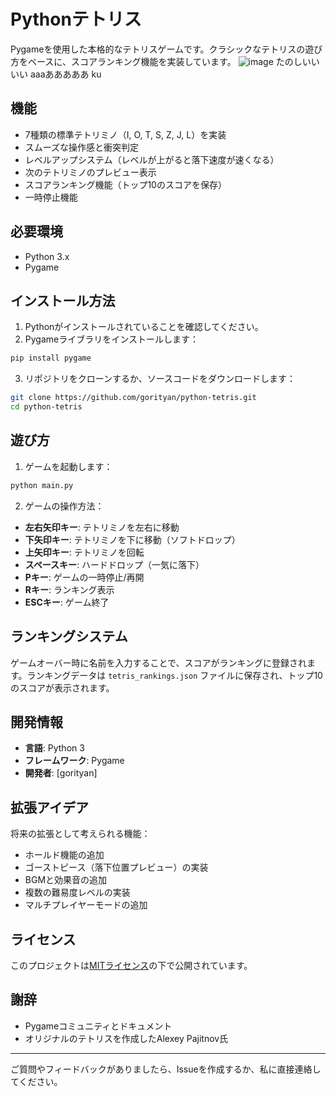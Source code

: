 # Pythonテトリス

Pygameを使用した本格的なテトリスゲームです。クラシックなテトリスの遊び方をベースに、スコアランキング機能を実装しています。
![image](https://github.com/user-attachments/assets/89787a15-5771-4b56-9dec-6ee9cf9a8cb7)
たのしいいいい
aaaあああああ
    ku


## 機能

- 7種類の標準テトリミノ（I, O, T, S, Z, J, L）を実装
- スムーズな操作感と衝突判定
- レベルアップシステム（レベルが上がると落下速度が速くなる）
- 次のテトリミノのプレビュー表示
- スコアランキング機能（トップ10のスコアを保存）
- 一時停止機能

## 必要環境

- Python 3.x
- Pygame

## インストール方法

1. Pythonがインストールされていることを確認してください。
2. Pygameライブラリをインストールします：

```bash
pip install pygame
```

3. リポジトリをクローンするか、ソースコードをダウンロードします：

```bash
git clone https://github.com/gorityan/python-tetris.git
cd python-tetris
```

## 遊び方

1. ゲームを起動します：

```bash
python main.py
```

2. ゲームの操作方法：

- **左右矢印キー**: テトリミノを左右に移動
- **下矢印キー**: テトリミノを下に移動（ソフトドロップ）
- **上矢印キー**: テトリミノを回転
- **スペースキー**: ハードドロップ（一気に落下）
- **Pキー**: ゲームの一時停止/再開
- **Rキー**: ランキング表示
- **ESCキー**: ゲーム終了

## ランキングシステム

ゲームオーバー時に名前を入力することで、スコアがランキングに登録されます。ランキングデータは `tetris_rankings.json` ファイルに保存され、トップ10のスコアが表示されます。

## 開発情報

- **言語**: Python 3
- **フレームワーク**: Pygame
- **開発者**: [gorityan]

## 拡張アイデア

将来の拡張として考えられる機能：

- ホールド機能の追加
- ゴーストピース（落下位置プレビュー）の実装
- BGMと効果音の追加
- 複数の難易度レベルの実装
- マルチプレイヤーモードの追加

## ライセンス

このプロジェクトは[MITライセンス](LICENSE)の下で公開されています。

## 謝辞

- Pygameコミュニティとドキュメント
- オリジナルのテトリスを作成したAlexey Pajitnov氏

---

ご質問やフィードバックがありましたら、Issueを作成するか、私に直接連絡してください。
